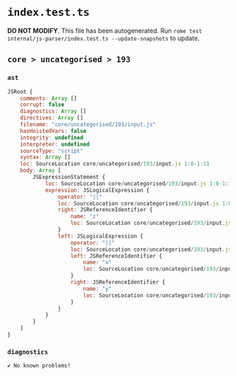 # `index.test.ts`

**DO NOT MODIFY**. This file has been autogenerated. Run `rome test internal/js-parser/index.test.ts --update-snapshots` to update.

## `core > uncategorised > 193`

### `ast`

```javascript
JSRoot {
	comments: Array []
	corrupt: false
	diagnostics: Array []
	directives: Array []
	filename: "core/uncategorised/193/input.js"
	hasHoistedVars: false
	integrity: undefined
	interpreter: undefined
	sourceType: "script"
	syntax: Array []
	loc: SourceLocation core/uncategorised/193/input.js 1:0-1:11
	body: Array [
		JSExpressionStatement {
			loc: SourceLocation core/uncategorised/193/input.js 1:0-1:11
			expression: JSLogicalExpression {
				operator: "||"
				loc: SourceLocation core/uncategorised/193/input.js 1:0-1:11
				right: JSReferenceIdentifier {
					name: "z"
					loc: SourceLocation core/uncategorised/193/input.js 1:10-1:11 (z)
				}
				left: JSLogicalExpression {
					operator: "||"
					loc: SourceLocation core/uncategorised/193/input.js 1:0-1:6
					left: JSReferenceIdentifier {
						name: "x"
						loc: SourceLocation core/uncategorised/193/input.js 1:0-1:1 (x)
					}
					right: JSReferenceIdentifier {
						name: "y"
						loc: SourceLocation core/uncategorised/193/input.js 1:5-1:6 (y)
					}
				}
			}
		}
	]
}
```

### `diagnostics`

```
✔ No known problems!

```
